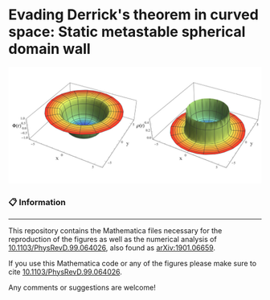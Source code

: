 # Evading Derrick's theorem in curved space: Static metastable spherical domain wall
<p align="center">
<img src="fig_info.jpg" width="700" title="Figure_1" />
</p>

### :clipboard: Information
------------------

This repository contains the Mathematica files necessary for the reproduction of the figures as well as the numerical analysis of [10.1103/PhysRevD.99.064026](https://journals.aps.org/prd/abstract/10.1103/PhysRevD.99.064026), also found as [arXiv:1901.06659](https://arxiv.org/pdf/1901.06659.pdf).

If you use this Mathematica code or any of the figures please make sure to cite [10.1103/PhysRevD.99.064026](https://journals.aps.org/prd/abstract/10.1103/PhysRevD.99.064026).

Any comments or suggestions are welcome! 
